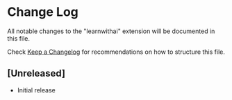 # Change Log

All notable changes to the "learnwithai" extension will be documented in this file.

Check [Keep a Changelog](http://keepachangelog.com/) for recommendations on how to structure this file.

## [Unreleased]

- Initial release